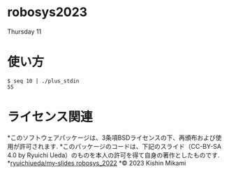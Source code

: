 # robosys2023
Thursday 11

# 使い方

```
$ seq 10 | ./plus_stdin
55
```
# ライセンス関連

*このソフトウェアパッケージは、3条項BSDライセンスの下、再頒布および使用が許可されます.
*このパッケージのコードは、下記のスライド（CC-BY-SA 4.0 by Ryuichi Ueda）のものを本人の許可を得て自身の著作としたものです.
	*[ryuichiueda/my-slides robosys_2022](https://github.com/ryuichiueda/my_slides/tree/master/robosys_2022)
*© 2023 Kishin Mikami
